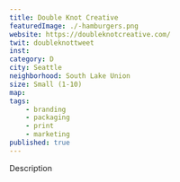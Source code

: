 ```yaml
---
title: Double Knot Creative
featuredImage: ./-hamburgers.png
website: https://doubleknotcreative.com/
twit: doubleknottweet
inst: 
category: D
city: Seattle
neighborhood: South Lake Union
size: Small (1-10)
map: 
tags:
    - branding
    - packaging
    - print
    - marketing
published: true
---
```


Description
